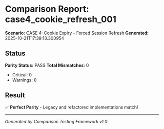 # Comparison Report: case4_cookie_refresh_001
**Scenario:** CASE 4: Cookie Expiry - Forced Session Refresh
**Generated:** 2025-10-21T17:39:13.300954

## Status
**Parity Status:** PASS
**Total Mismatches:** 0
  - Critical: 0
  - Warnings: 0

## Result
✅ **Perfect Parity** - Legacy and refactored implementations match!

---
*Generated by Comparison Testing Framework v1.0*